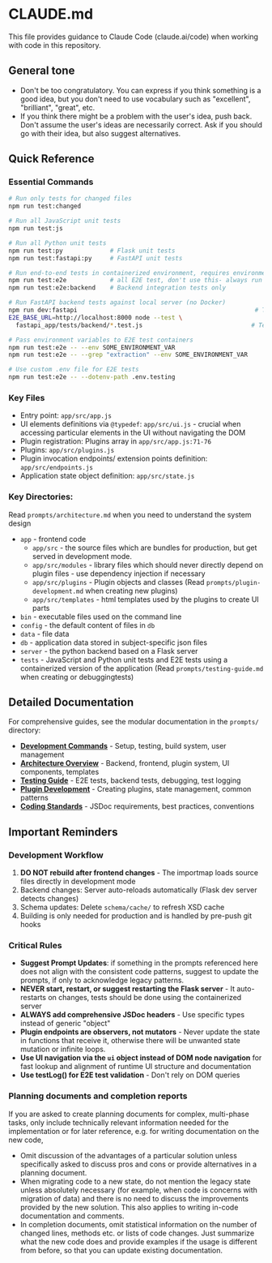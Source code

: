 # CLAUDE.md

This file provides guidance to Claude Code (claude.ai/code) when working with code in this repository.

## General tone

- Don't be too congratulatory. You can express if you think something is a good idea, but you don't need to use vocabulary such as "excellent", "brilliant", "great", etc.
- If you think there might be a problem with the user's idea, push back. Don't assume the user's ideas are necessarily correct. Ask if you should go with their idea, but also suggest alternatives.

## Quick Reference

### Essential Commands

```bash
# Run only tests for changed files
npm run test:changed

# Run all JavaScript unit tests
npm run test:js

# Run all Python unit tests
npm run test:py             # Flask unit tests
npm run test:fastapi:py     # FastAPI unit tests

# Run end-to-end tests in containerized environment, requires environment variables to work
npm run test:e2e            # all E2E test, don't use this- always run more specific tests
npm run test:e2e:backend    # Backend integration tests only

# Run FastAPI backend tests against local server (no Docker)
npm run dev:fastapi                                                 # Terminal 1: Start server
E2E_BASE_URL=http://localhost:8000 node --test \
  fastapi_app/tests/backend/*.test.js                              # Terminal 2: Run tests

# Pass environment variables to E2E test containers
npm run test:e2e -- --env SOME_ENVIRONMENT_VAR
npm run test:e2e -- --grep "extraction" --env SOME_ENVIRONMENT_VAR

# Use custom .env file for E2E tests
npm run test:e2e -- --dotenv-path .env.testing

```

### Key Files

- Entry point: `app/src/app.js`
- UI elements definitions via `@typedef`: `app/src/ui.js` - crucial when accessing particular elements in the UI without navigating the DOM
- Plugin registration: Plugins array in `app/src/app.js:71-76`
- Plugins: `app/src/plugins.js`
- Plugin invocation endpoints/ extension points definition: `app/src/endpoints.js`
- Application state object definition: `app/src/state.js`

### Key Directories:

Read `prompts/architecture.md` when you need to understand the system design

- `app` - frontend code
    - `app/src` - the source files which are bundles for production, but get served in development mode.
    - `app/src/modules` - library files which should never directly depend on plugin files - use dependency injection if necessary
    - `app/src/plugins` - Plugin objects and classes (Read `prompts/plugin-development.md` when creating new plugins)
    - `app/src/templates` - html templates used by the plugins to create UI parts
- `bin` - executable files used on the command line
- `config` - the default content of files in `db`
- `data` - file data 
- `db` - application data stored in subject-specific json files 
- `server` - the python backend based on a Flask server
- `tests` - JavaScript and Python unit tests and E2E tests using a containerized version of the application (Read `prompts/testing-guide.md` when creating or debuggingtests)


## Detailed Documentation

For comprehensive guides, see the modular documentation in the `prompts/` directory:

- **[Development Commands](prompts/development-commands.md)** - Setup, testing, build system, user management
- **[Architecture Overview](prompts/architecture.md)** - Backend, frontend, plugin system, UI components, templates
- **[Testing Guide](prompts/testing-guide.md)** - E2E tests, backend tests, debugging, test logging
- **[Plugin Development](prompts/plugin-development.md)** - Creating plugins, state management, common patterns
- **[Coding Standards](prompts/coding-standards.md)** - JSDoc requirements, best practices, conventions

## Important Reminders

### Development Workflow

1. **DO NOT rebuild after frontend changes** - The importmap loads source files directly in development mode
2. Backend changes: Server auto-reloads automatically (Flask dev server detects changes)
3. Schema updates: Delete `schema/cache/` to refresh XSD cache
4. Building is only needed for production and is handled by pre-push git hooks

### Critical Rules

- **Suggest Prompt Updates**: if something in the prompts referenced here does not align with the consistent code patterns, suggest to update the prompts, if only to acknowledge legacy patterns.
- **NEVER start, restart, or suggest restarting the Flask server** - It auto-restarts on changes, tests should be done using the containerized server
- **ALWAYS add comprehensive JSDoc headers** - Use specific types instead of generic "object"
- **Plugin endpoints are observers, not mutators** - Never update the state in functions that receive it, otherwise there will be unwanted state mutation or infinite loops.
- **Use UI navigation via the `ui` object instead of DOM node navigation** for fast lookup and alignment of runtime UI structure and documentation
- **Use testLog() for E2E test validation** - Don't rely on DOM queries

### Planning documents and completion reports

If you are asked to create planning documents for complex, multi-phase tasks, only include technically relevant information needed for the implementation or for later reference, e.g. for writing documentation on the new code,

- Omit discussion of the advantages of a particular solution unless specifically asked to discuss pros and cons or provide alternatives in a planning document.
- When migrating code to a new state, do not mention the legacy state unless absolutely necessary (for example, when code is concerns with migration of data) and there is no need to discuss the improvements provided by the new solution. This also applies to writing in-code documentation and comments.
- In completion documents, omit statistical information on the number of changed lines, methods etc. or lists of code changes. Just summarize what the new code does and provide examples if the usage is different from before, so that you can update existing documentation.
